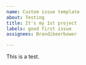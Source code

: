 ```yaml
---
name: Custom issue template
about: Testing
title: It's my 1st project
labels: good first issue
assignees: Brandibeerbower

---
```


This is a test.
